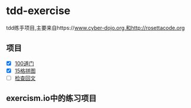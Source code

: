 # tdd-exercise
tdd练手项目,主要来自https://www.cyber-dojo.org,和http://rosettacode.org


## 项目

- [x] [100道门](/code/100-doors/README.md)
- [x] [15格拼图](/code/15-puzzle/README.md)
- [ ] [检查回文](/code/palindrome/README.md)

## exercism.io中的练习项目
